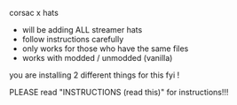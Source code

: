 corsac x hats
- will be adding ALL streamer hats
- follow instructions carefully
- only works for those who have the same files
- works with modded / unmodded (vanilla)

you are installing 2 different things for this fyi !

PLEASE read "INSTRUCTIONS (read this)" for instructions!!!
